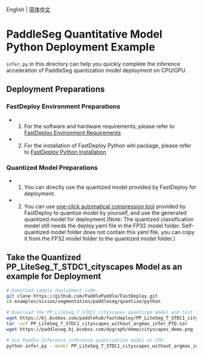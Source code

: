 English | [简体中文](README_CN.md)
# PaddleSeg Quantitative Model Python Deployment Example
 `infer.py` in this directory can help you quickly complete the inference acceleration of PaddleSeg quantization model deployment on CPU/GPU.

## Deployment Preparations
### FastDeploy Environment Preparations
- 1. For the software and hardware requirements, please refer to [FastDeploy Environment Requirements](../../../../../../docs/en/build_and_install/download_prebuilt_libraries.md)  
- 2. For the installation of FastDeploy Python whl package, please refer to [FastDeploy Python Installation](../../../../../../docs/en/build_and_install/download_prebuilt_libraries.md)

### Quantized Model Preparations
- 1. You can directly use the quantized model provided by FastDeploy for deployment.
- 2. You can use [one-click automatical compression tool](../../../../../../tools/common_tools/auto_compression/) provided by FastDeploy to quantize model by yourself, and use the generated quantized model for deployment.(Note: The quantized classification model still needs the deploy.yaml file in the FP32 model folder. Self-quantized model folder does not contain this yaml file, you can copy it from the FP32 model folder to the quantized model folder.)


## Take the Quantized PP_LiteSeg_T_STDC1_cityscapes Model as an example for Deployment
```bash
# Download sample deployment code.
git clone https://github.com/PaddlePaddle/FastDeploy.git
cd examples/vision/segmentation/paddleseg/quantize/python

# Download the PP_LiteSeg_T_STDC1_cityscapes quantized model and test images provided by FastDeloy.
wget https://bj.bcebos.com/paddlehub/fastdeploy/PP_LiteSeg_T_STDC1_cityscapes_without_argmax_infer_PTQ.tar
tar -xvf PP_LiteSeg_T_STDC1_cityscapes_without_argmax_infer_PTQ.tar
wget https://paddleseg.bj.bcebos.com/dygraph/demo/cityscapes_demo.png

# Use Paddle-Inference inference quantization model on CPU.
python infer.py --model PP_LiteSeg_T_STDC1_cityscapes_without_argmax_infer_QAT --image cityscapes_demo.png --device cpu --backend paddle

```

